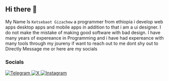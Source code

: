 ## Hi there 👋

My Name Is `Ketsebaot Gizachew` a programmer from ethiopia i develop web apps desktop apps and mobile apps in addition to that i am a ui designer. I do not make the mistake of making good software with bad design. I have many years of expereance in Programming and i have had expereance with many tools through my joureny if want to reach out to me dont shy out to Directly Message me or here are my socials

### Socials
<a class="telegram_link" href="https://t.me/Khub880">
  <img alt="Telegram" title="Telegram" src="https://img.shields.io/badge/Telegram-%233b83db?style=for-the-badge&logo=telegram&logoColor=white">
</a>
<a class="twitter_link" href="https://twitter.com/yourusername">
  <img alt="X" title="X" src="https://img.shields.io/badge/Twitter-%231DA1F2?style=for-the-badge&logo=x&logoColor=white">
</a>
<a class="instagram_link" href="https://instagram.com/yourusername">
  <img alt="Instagram" title="Instagram" src="https://img.shields.io/badge/Instagram-%23E4405F?style=for-the-badge&logo=instagram&logoColor=white">
</a>



<!--
**ketsebaoteth/Ketsebaoteth** is a ✨ _special_ ✨ repository because its `README.md` (this file) appears on your GitHub profile.

Here are some ideas to get you started:

- 🔭 I’m currently working on ...
- 🌱 I’m currently learning ...
- 👯 I’m looking to collaborate on ...
- 🤔 I’m looking for help with ...
- 💬 Ask me about ...
- 📫 How to reach me: ...
- 😄 Pronouns: ...
- ⚡ Fun fact: ...
-->
